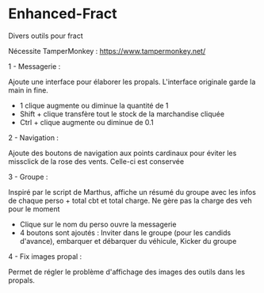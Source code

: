 # Enhanced-Fract
Divers outils pour fract

Nécessite TamperMonkey : https://www.tampermonkey.net/

1 - Messagerie : 

Ajoute une interface pour élaborer les propals. L'interface originale garde la main in fine. 
- 1 clique augmente ou diminue la quantité de 1
- Shift + clique transfère tout le stock de la marchandise cliquée
- Ctrl + clique augmente ou diminue de 0.1

2 - Navigation :

Ajoute des boutons de navigation aux points cardinaux pour éviter les missclick de la rose des vents. Celle-ci est conservée


3 - Groupe :

Inspiré par le script de Marthus, affiche un résumé du groupe avec les infos de chaque perso + total cbt et total charge.
Ne gère pas la charge des veh pour le moment
- Clique sur le nom du perso ouvre la messagerie
- 4 boutons sont ajoutés : Inviter dans le groupe (pour les candids d'avance), embarquer et débarquer du véhicule, Kicker du groupe

4 - Fix images propal :

Permet de régler le problème d'affichage des images des outils dans les propals.
